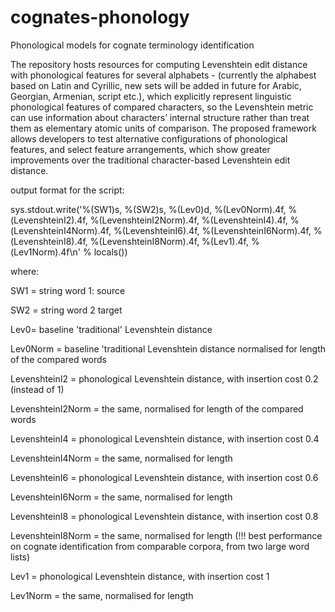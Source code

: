 # cognates-phonology
Phonological models for cognate terminology identification

The repository hosts resources for computing Levenshtein edit distance with phonological features for several alphabets - (currently the alphabest based on Latin and Cyrillic, new sets will be added in future for Arabic, Georgian, Armenian, script etc.), which explicitly represent linguistic phonological features of compared characters, so the Levenshtein metric can use information about characters’ internal structure rather than treat them as elementary atomic units of comparison. The proposed framework allows developers to test alternative configurations of phonological features, and select feature arrangements, which show greater improvements over the traditional character-based Levenshtein edit distance.


output format for the script:

sys.stdout.write('%(SW1)s, %(SW2)s, %(Lev0)d, %(Lev0Norm).4f, %(LevenshteinI2).4f, %(LevenshteinI2Norm).4f, %(LevenshteinI4).4f, %(LevenshteinI4Norm).4f, %(LevenshteinI6).4f, %(LevenshteinI6Norm).4f, %(LevenshteinI8).4f, %(LevenshteinI8Norm).4f, %(Lev1).4f, %(Lev1Norm).4f\n' % locals())

where:

SW1 = string word 1: source

SW2 = string word 2 target

Lev0= baseline 'traditional' Levenshtein distance

Lev0Norm = baseline 'traditional Levenshtein distance normalised for length of the compared words

LevenshteinI2 = phonological Levenshtein distance, with insertion cost 0.2 (instead of 1)

LevenshteinI2Norm = the same, normalised for length of the compared words

LevenshteinI4 = phonological Levenshtein distance, with insertion cost 0.4

LevenshteinI4Norm = the same, normalised for length 

LevenshteinI6 = phonological Levenshtein distance, with insertion cost 0.6

LevenshteinI6Norm = the same, normalised for length 

LevenshteinI8 = phonological Levenshtein distance, with insertion cost 0.8 

LevenshteinI8Norm = the same, normalised for length (!!! best performance on cognate identification from comparable corpora, from two large word lists)

Lev1 = phonological Levenshtein distance, with insertion cost 1

Lev1Norm = the same, normalised for length

